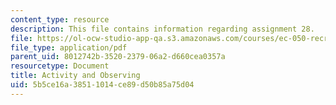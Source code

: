 ```yaml
---
content_type: resource
description: This file contains information regarding assignment 28.
file: https://ol-ocw-studio-app-qa.s3.amazonaws.com/courses/ec-050-recreate-experiments-from-history-inform-the-future-from-the-past-galileo-january-iap-2010/5b5ce16a38511014ce89d50b85a75d04_MITEC_050IAP10_assn28.pdf
file_type: application/pdf
parent_uid: 8012742b-3520-2379-06a2-d660cea0357a
resourcetype: Document
title: Activity and Observing
uid: 5b5ce16a-3851-1014-ce89-d50b85a75d04
---
```

